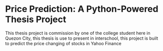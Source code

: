 
<h1>Price Prediction: A Python-Powered Thesis Project</h1>
<p>This thesis project is commission by one of the college student here in Quezon City, this thesis is use to present in interschool, this project is built to predict the price changing of stocks in Yahoo Finance</p>
